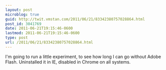 ```yaml
---
layout: post
microblog: true
guid: http://twit.vmstan.com/2011/06/21/83342380757028864.html
post_id: 3041769
date: 2011-06-21T19:15:46-0600
lastmod: 2011-06-21T19:15:46-0600
type: post
url: /2011/06/21/83342380757028864.html
---
```

I'm going to run a little experiment, to see how long I can go without Adobe Flash. Uninstalled it in IE, disabled in Chrome on all systems.
